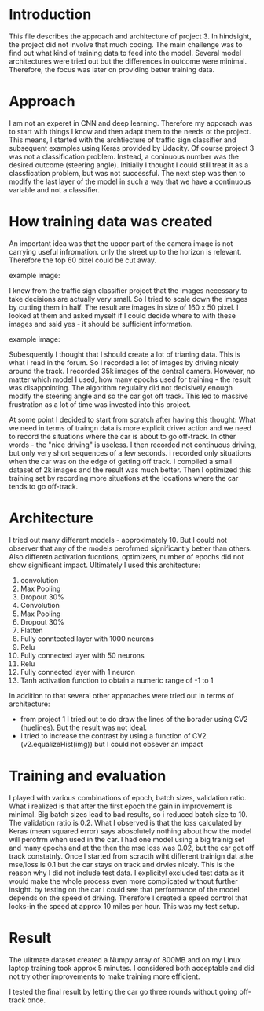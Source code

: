 # Introduction
This file describes the approach and architecture of project 3. In hindsight, the project did not involve that much coding. The main challenge was to find out what kind of training data to feed into the model. Several model architectures were tried out but the differences in outcome were minimal. Therefore, the focus was later on providing better training data. 

# Approach
I am not an experet in CNN and deep learning. Therefore my apporach was to start with things I know and then adapt them to the needs ot the project. This means, I started with the archtiecture of traffic sign classifier and subsequent examples using Keras provided by Udacity. Of course project 3 was not a classification problem. Instead, a coninuous number was the desired outcome (steering angle). Initially I thought I could still treat it as a classfication problem, but was not successful. The next step was then to modify the last layer of the model in such a way that we have a continuous variable and not a classifier. 

# How training data was created

An important idea was that the upper part of the camera image is not carrying useful infromation. only the street up to the horizon is relevant. Therefore the top 60 pixel could be cut away. 

example image: 

I knew from the traffic sign classifier project that the images necessary to take decisions are actually very small. So I tried to scale down the images by cutting them in half. The result are images in size of 160 x 50 pixel. I looked at them and asked myself if I could decide where to with these images and said yes - it should be sufficient information. 

example image:

Subesquently I thought that I should create a lot of trianing data. This is what i read in the forum. So I recorded a lot of images by driving nicely around the track. I recorded 35k images of the central camera. However, no matter which model I used, how many epochs used for training - the result was disappointing. The algorithm regulalry did not decisively enough modify the steering angle and so the car got off track. This led to massive frustration as a lot of time was invested into this project. 

At some point I decided to start from scratch after having this thought: What we need in terms of traingn data is more explicit driver action and we need to record the situations where the car is about to go off-track. In other words - the "nice driving" is useless. I then recorded not continuous driving, but only very short sequences of a few seconds. i recorded only situations when the car was on the edge of getting off track. I compiled a small dataset of 2k images and the result was much better. Then I optimized this training set by recording more situations at the locations where the car tends to go off-track. 


# Architecture

I tried out many different models - approximately 10. But I could not observer that any of the models perofrmed significantly better than others. Also differetn activation fucntions, optimizers, number of epochs did not show significant impact. Ultimately I used this architecture: 

1. convolution 
2. Max Pooling
3. Dropout 30%
4. Convolution
5. Max Pooling
6. Dropout 30%
7. Flatten
8. Fully conntected layer with 1000 neurons
9. Relu
10. Fully connected layer with 50 neurons
11. Relu 
12. Fully connected layer with 1 neuron
13. Tanh activation function to obtain a numeric range of -1 to 1

In addition to that several other approaches were tried out in terms of architecture: 

- from project 1 I tried out to do draw the lines of the borader using CV2 (huelines). But the result was not ideal.
- I tried to increase the contrast by using a function of CV2 (v2.equalizeHist(img))  but I could not obsever an impact

# Training and evaluation

I played with various combinations of epoch, batch sizes, validation ratio. What i realized is that after the first epoch the gain in improvement is minimal. Big batch sizes lead to bad results, so i reduced batch size to 10. The validation ratio is 0.2. 
What I observed is that the loss calculated by Keras (mean squared error) says abosolutely nothing about how the model will perofrm when used in the car. I had one model using a big trainig set and many epochs and at the then the mse loss was 0.02, but the car got off track constatnly. Once I started from scracth wiht different trainign dat athe mse/loss is 0.1 but the car stays on track and drvies nicely. This is the reason why I did not include test data. I explicityl excluded test data as it would make the whole process even more complicated without further insight. by testing on the car i could see that performance of the model depends on the speed of driving. Therefore I created a speed control that locks-in the speed at approx 10 miles per hour. This was my test setup. 

# Result
The ulitmate dataset created a Numpy array of 800MB and on my Linux laptop training took approx 5 minutes. I considered both acceptable and did not try other improvements to make training more efficient. 

I tested the final result by letting the car go three rounds without going off-track once. 


